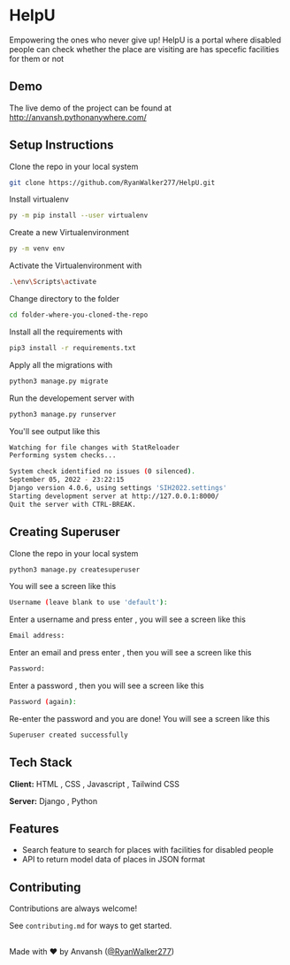 
# HelpU

Empowering the ones who never give up! HelpU is a portal where disabled people can check whether the place are visiting are has specefic facilities for them or not




## Demo

The live demo of the project can be found at 
http://anvansh.pythonanywhere.com/


## Setup Instructions

Clone the repo in your local system

```bash
git clone https://github.com/RyanWalker277/HelpU.git
```
Install virtualenv

```bash
py -m pip install --user virtualenv
```
Create a new Virtualenvironment

```bash
py -m venv env
```
Activate the Virtualenvironment with

```bash
.\env\Scripts\activate
```
Change directory to the folder

```bash
cd folder-where-you-cloned-the-repo
```
Install all the requirements with

```bash
pip3 install -r requirements.txt
```
Apply all the migrations with 

```bash
python3 manage.py migrate
```
Run the developement server with 

```bash
python3 manage.py runserver
```
You'll see output like this
```bash
Watching for file changes with StatReloader
Performing system checks...

System check identified no issues (0 silenced).
September 05, 2022 - 23:22:15
Django version 4.0.6, using settings 'SIH2022.settings'
Starting development server at http://127.0.0.1:8000/
Quit the server with CTRL-BREAK.
```
## Creating Superuser

Clone the repo in your local system

```bash
python3 manage.py createsuperuser
```
You will see a screen like this

```bash
Username (leave blank to use 'default'):
```
Enter a username and press enter , you will see a screen like this

```bash
Email address:
```
Enter an email and press enter , then you will see a screen like this

```bash
Password:
```
Enter a password , then you will see a screen like this

```bash
Password (again):
```
Re-enter the password and you are done! You will see a screen like this

```bash
Superuser created successfully
```
## Tech Stack

**Client:** HTML , CSS , Javascript , Tailwind CSS

**Server:** Django , Python

## Features

- Search feature to search for places with facilities for disabled people
- API to return model data of places in JSON format
## Contributing

Contributions are always welcome!

See `contributing.md` for ways to get started.


##
Made with ❤ by Anvansh ([@RyanWalker277](https://github.com/RyanWalker277))

